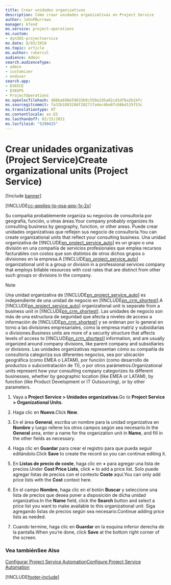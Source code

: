 ```yaml
---
title: Crear unidades organizativas
description: Cómo crear unidades organizativas en Project Service
author: JohnPBurrows
manager: kfend
ms.service: project-operations
ms.custom:
- dyn365-projectservice
ms.date: 8/03/2018
ms.topic: article
ms.author: ruhercul
audience: Admin
search.audienceType:
- admin
- customizer
- enduser
search.app:
- D365CE
- D365PS
- ProjectOperations
ms.openlocfilehash: d88ba698e59633b9c550a2d5a82cd1df6a2b24fc
ms.sourcegitcommit: fa32b1893286f20271fa4ec4be8fc68bd135f53c
ms.translationtype: HT
ms.contentlocale: es-ES
ms.lasthandoff: 02/15/2021
ms.locfileid: "5290425"
---
```

# <a name="create-organizational-units-project-service"></a><span data-ttu-id="6b79b-103">Crear unidades organizativas (Project Service)</span><span class="sxs-lookup"><span data-stu-id="6b79b-103">Create organizational units (Project Service)</span></span>

[!include [banner](../includes/psa-now-project-operations.md)]

[!INCLUDE[cc-applies-to-psa-app-1x-2x](../includes/cc-applies-to-psa-app-1x-2x.md)]

<span data-ttu-id="6b79b-104">Su compañía probablemente organiza su negocios de consultoría por geografía, función, u otras áreas.</span><span class="sxs-lookup"><span data-stu-id="6b79b-104">Your company probably organizes its consulting business by geography, function, or other areas.</span></span> <span data-ttu-id="6b79b-105">Puede crear unidades organizativas que reflejen sus negocio de consultoría.</span><span class="sxs-lookup"><span data-stu-id="6b79b-105">You can create organizational units that reflect your consulting business.</span></span> <span data-ttu-id="6b79b-106">Una unidad organizativa de [!INCLUDE[pn_project_service_auto](../includes/pn-project-service-auto.md)] es un grupo o una división en una compañía de servicios profesionales que emplea recursos facturables con costos que son distintos de otros dichos grupos o divisiones en la empresa.</span><span class="sxs-lookup"><span data-stu-id="6b79b-106">A [!INCLUDE[pn_project_service_auto](../includes/pn-project-service-auto.md)] organizational unit is a group or division in a professional services company that employs billable resources with cost rates that are distinct from other such groups or divisions in the company.</span></span>  
  
> [!NOTE]
>  <span data-ttu-id="6b79b-107">Una unidad organizativa de [!INCLUDE[pn_project_service_auto](../includes/pn-project-service-auto.md)] es independiente de una unidad de negocio en [!INCLUDE[pn_crm_shortest](../includes/pn-crm-shortest.md)].</span><span class="sxs-lookup"><span data-stu-id="6b79b-107">A [!INCLUDE[pn_project_service_auto](../includes/pn-project-service-auto.md)] organizational unit is separate from a business unit in [!INCLUDE[pn_crm_shortest](../includes/pn-crm-shortest.md)].</span></span> <span data-ttu-id="6b79b-108">Las unidades de negocio son más de una estructura de seguridad que afecta a niveles de acceso a información de [!INCLUDE[pn_crm_shortest](../includes/pn-crm-shortest.md)] y se ordenan por lo general en torno a las divisiones empresariales, como la empresa matriz y subsidiarias o divisiones.</span><span class="sxs-lookup"><span data-stu-id="6b79b-108">Business units are more of a security structure that affects levels of access to [!INCLUDE[pn_crm_shortest](../includes/pn-crm-shortest.md)] information, and are usually organized around company divisions, like parent company and subsidiaries or divisions.</span></span> <span data-ttu-id="6b79b-109">Las unidades organizativas representan cómo su compañía de consultoría categoriza sus diferentes negocios, sea por ubicación geográfica (como EMEA o LATAM), por función (como desarrollo de productos o subcontratación de TI), o por otros parámetros.</span><span class="sxs-lookup"><span data-stu-id="6b79b-109">Organizational units represent how your consulting company categorizes its different businesses, whether by geographic location (like EMEA or LATAM), by function (like Product Development or IT Outsourcing), or by other parameters.</span></span>  
  
1.  <span data-ttu-id="6b79b-110">Vaya a **Project Service > Unidades organizativas**.</span><span class="sxs-lookup"><span data-stu-id="6b79b-110">Go to **Project Service > Organizational Units**.</span></span>  
  
2.  <span data-ttu-id="6b79b-111">Haga clic en **Nuevo**.</span><span class="sxs-lookup"><span data-stu-id="6b79b-111">Click **New**.</span></span>  
  
3.  <span data-ttu-id="6b79b-112">En el área **General**, escriba un nombre para la unidad organizativa en **Nombre** y luego rellene los otros campos según sea necesario.</span><span class="sxs-lookup"><span data-stu-id="6b79b-112">In the **General** area, enter a name for the organization unit in **Name**, and fill in the other fields as necessary.</span></span>  
  
4.  <span data-ttu-id="6b79b-113">Haga clic en **Guardar** para crear el registro para que pueda seguir editándolo.</span><span class="sxs-lookup"><span data-stu-id="6b79b-113">Click **Save** to create the record so you can continue editing it.</span></span>  
  
5.  <span data-ttu-id="6b79b-114">En **Listas de precio de coste**, haga clic en **+** para agregar una lista de precios.</span><span class="sxs-lookup"><span data-stu-id="6b79b-114">Under **Cost Price Lists**, click **+** to add a price list.</span></span> <span data-ttu-id="6b79b-115">Solo puede agregar listas de precios con el contexto **Coste** aquí.</span><span class="sxs-lookup"><span data-stu-id="6b79b-115">You can only add price lists with the **Cost** context here.</span></span>  
  
6.  <span data-ttu-id="6b79b-116">En el campo **Nombre**, haga clic en el botón **Buscar** y seleccione una lista de precios que desea poner a disposición de dicha unidad organizativa.</span><span class="sxs-lookup"><span data-stu-id="6b79b-116">In the **Name** field, click the **Search** button and select a price list you want to make available to this organizational unit.</span></span> <span data-ttu-id="6b79b-117">Siga agregando listas de precios según sea necesario.</span><span class="sxs-lookup"><span data-stu-id="6b79b-117">Continue adding price lists as needed.</span></span>  
  
7.  <span data-ttu-id="6b79b-118">Cuando termine, haga clic en **Guardar** en la esquina inferior derecha de la pantalla.</span><span class="sxs-lookup"><span data-stu-id="6b79b-118">When you’re done, click **Save** at the bottom right corner of the screen.</span></span>  
  
### <a name="see-also"></a><span data-ttu-id="6b79b-119">Vea también</span><span class="sxs-lookup"><span data-stu-id="6b79b-119">See Also</span></span>  
 [<span data-ttu-id="6b79b-120">Configurar Project Service Automation</span><span class="sxs-lookup"><span data-stu-id="6b79b-120">Configure Project Service Automation</span></span>](../psa/configure.md)


[!INCLUDE[footer-include](../includes/footer-banner.md)]